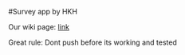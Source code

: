 #Survey app by HKH

Our wiki page: [link](https://wiki.uio.no/mn/ifi/inf5750/index.php/HKH_Survey)

Great rule: Dont push before its working and tested